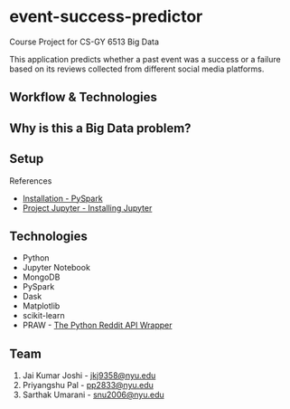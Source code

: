 # event-success-predictor

Course Project for CS-GY 6513 Big Data

This application predicts whether a past event was a success or a failure based on its reviews collected from different social media platforms.

## Workflow & Technologies

## Why is this a Big Data problem?

## Setup

References

- [Installation - PySpark](https://spark.apache.org/docs/latest/api/python/getting_started/install.html)
- [Project Jupyter - Installing Jupyter](https://jupyter.org/install)

## Technologies

- Python
- Jupyter Notebook
- MongoDB
- PySpark
- Dask
- Matplotlib
- scikit-learn
- PRAW - [The Python Reddit API Wrapper](https://praw.readthedocs.io/en/stable/)

## Team

1. Jai Kumar Joshi - jkj9358@nyu.edu
2. Priyangshu Pal - pp2833@nyu.edu
3. Sarthak Umarani - snu2006@nyu.edu
